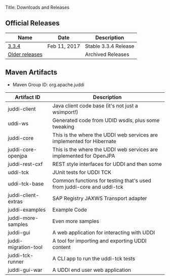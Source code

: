 Title: Downloads and Releases

## Official Releases

| Name 																| Date  		| Description  			|
| ---				| --- | --- |										
| [3.3.4](http://www.apache.org/dyn/closer.cgi/juddi/juddi/3.3.4/)  | Feb 11, 2017   | Stable 3.3.4 Release  |		| 
| [Older releases](http://archive.apache.org/dist/juddi/)		    | 			  	| Archived Releases  	|


## Maven Artifacts

 - Maven Group ID: org.apache.juddi

| Artifact ID		| Description	|
| ---				| ---			|
| juddi-client 		| Java client code base (it's not just a wsimport!)							| 
| uddi-ws			| Generated code from UDID wsdls, plus some tweaking						| 
| juddi-core 		| This is the where the UDDI web services are implemented for Hibernate		| 
| juddi-core-openjpa	| This is the where the UDDI web services are implemented for OpenJPA	| 
| juddi-rest-cxf		| REST style interfaces for UDDI and then some							| 
| uddi-tck			| JUnit tests for UDDI TCK													| 
| uddi-tck-base		| Common functions for testing that's used from juddi-core and uddi-tck		| 
| juddi-client-extras| SAP Registry JAXWS Transport adapter										| 
| juddi-examples		| Example Code															| 
| juddi-more-samples	| Even more samples														| 
| juddi-gui			| A web application for interacting with UDDI								| 
| juddi-migration-tool	| A tool for importing and exporting UDDI content						| 
| juddi-tck-runner	| A CLI app to run the uddi-tck tests										| 
| juddi-gui-war		| A UDDI end user web application											| 
